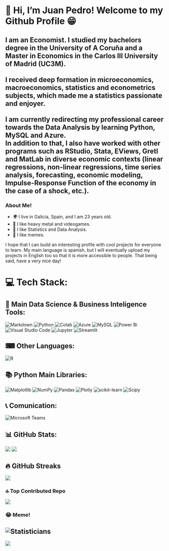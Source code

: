 # 👋 Hi, I’m Juan Pedro! Welcome to my Github Profile 😁
## I am an Economist. I studied my bachelors degree in the University of A Coruña and a Master in Economics in the Carlos III University of Madrid (UC3M). <br><br> I received deep formation in microeconomics, macroeconomics, statistics and econometrics subjects, which made me a statistics passionate and enjoyer. <br><br> I am currently redirecting my professional career towards the Data Analysis by learning Python, MySQL and Azure. <br> In addition to that, I also have worked with other programs such as RStudio, Stata, EViews, Gretl and MatLab in diverse economic contexts (linear regressions, non-linear regressions, time series analysis, forecasting, economic modeling, Impulse-Response Function of the economy in the case of a shock, etc.).

### About Me!
- 🌍 I live in Galicia, Spain, and I am 23 years old.
- 🎸 I like heavy metal and videogames.
- 👀 I like Statistics and Data Analysis.
- 🤣 I like memes.

I hope that I can build an interesting profile with cool projects for everyone to learn. My main language is spanish, but I will eventually upload my projects in English too so that it is more accessible to people.
That being said, have a very nice day!


# 💻 Tech Stack:
## 🧠 Main Data Science & Business Inteligence Tools:
![Markdown](https://img.shields.io/badge/markdown-%23000000.svg?style=for-the-badge&logo=markdown&logoColor=white) ![Python](https://img.shields.io/badge/python-3670A0?style=for-the-badge&logo=python&logoColor=ffdd54) ![Colab](https://camo.githubusercontent.com/dd83d4a334eab7ada034c13747d9e2237182826d32e3fda6629740b6e02f18d8/68747470733a2f2f696d672e736869656c64732e696f2f62616467652f436f6c61622d4639414230303f7374796c653d666f722d7468652d6261646765266c6f676f3d676f6f676c65636f6c616226636f6c6f723d353235323532)  ![Azure](https://img.shields.io/badge/azure-%230072C6.svg?style=for-the-badge&logo=microsoftazure&logoColor=white) ![MySQL](https://img.shields.io/badge/mysql-4479A1.svg?style=for-the-badge&logo=mysql&logoColor=white) ![Power Bi](https://img.shields.io/badge/power_bi-F2C811?style=for-the-badge&logo=powerbi&logoColor=black) ![Visual Studio Code](https://camo.githubusercontent.com/513e03fc97acb466e27d445394532ade8d90363a266a4e8ff9526e2c49db0f67/68747470733a2f2f696d672e736869656c64732e696f2f62616467652f56697375616c5f53747564696f5f436f64652d3030373844343f7374796c653d666f722d7468652d6261646765266c6f676f3d76697375616c25323073747564696f253230636f6465266c6f676f436f6c6f723d7768697465) ![Jupyter](https://camo.githubusercontent.com/d102f36336d423527ee41f7c0bc360743b7544bb7304cf129abc3a75bccbeab6/68747470733a2f2f696d672e736869656c64732e696f2f62616467652f4a7570797465722d4633373632362e7376673f267374796c653d666f722d7468652d6261646765266c6f676f3d4a757079746572266c6f676f436f6c6f723d7768697465) ![Streamlit](https://camo.githubusercontent.com/b0e5e6e2ef04d3c81e5cd1b73cce965561d27409b0fcc9655ad0fcf076d24ebb/68747470733a2f2f696d672e736869656c64732e696f2f62616467652f53747265616d6c69742d4646344234422e7376673f7374796c653d666f722d7468652d6261646765266c6f676f3d53747265616d6c6974266c6f676f436f6c6f723d7768697465)
## ⌨ Other Languages:
![R](https://img.shields.io/badge/r-%23276DC3.svg?style=for-the-badge&logo=r&logoColor=white) 
## 📚 Python Main Libraries:
![Matplotlib](https://img.shields.io/badge/Matplotlib-%23ffffff.svg?style=for-the-badge&logo=Matplotlib&logoColor=black) ![NumPy](https://img.shields.io/badge/numpy-%23013243.svg?style=for-the-badge&logo=numpy&logoColor=white) ![Pandas](https://img.shields.io/badge/pandas-%23150458.svg?style=for-the-badge&logo=pandas&logoColor=white) ![Plotly](https://img.shields.io/badge/Plotly-%233F4F75.svg?style=for-the-badge&logo=plotly&logoColor=white) ![scikit-learn](https://img.shields.io/badge/scikit--learn-%23F7931E.svg?style=for-the-badge&logo=scikit-learn&logoColor=white) ![Scipy](https://img.shields.io/badge/SciPy-%230C55A5.svg?style=for-the-badge&logo=scipy&logoColor=%white)
## 📞 Comunication:
![Microsoft Teams](https://camo.githubusercontent.com/d3925ff3ff27294294e6c33a75e1a2e80852eac458ce6aa7dbae2a8de03cc9a6/68747470733a2f2f696d672e736869656c64732e696f2f62616467652f4d6963726f736f66745f5465616d732d3632363441373f7374796c653d666f722d7468652d6261646765266c6f676f3d6d6963726f736f66742d7465616d73266c6f676f436f6c6f723d7768697465)
## 📊 GitHub Stats:
![](https://github-readme-stats.vercel.app/api?username=JuanPedroMarquez&theme=vue-dark&hide_border=false&include_all_commits=false&count_private=false)
![](https://github-readme-stats.vercel.app/api/top-langs/?username=JuanPedroMarquez&theme=vue-dark&hide_border=false&include_all_commits=false&count_private=false&layout=compact)
## 🔥 GitHub Streaks
![](https://github-readme-streak-stats.herokuapp.com/?user=JuanPedroMarquez&theme=vue-dark&hide_border=false)
### 🔝 Top Contributed Repo
![](https://github-contributor-stats.vercel.app/api?username=JuanPedroMarquez&limit=5&theme=highcontrast&combine_all_yearly_contributions=true)

### 😂 Meme!
<!--![Abuelo](https://pbs.twimg.com/media/GF0fR4ubYAAWFci.jpg) -->
![Statisticians](https://imgb.ifunny.co/images/e9f25be601dbb9d5f0cb2b04bd596994e76e961a780690057654611a36ef869a_1.jpg)
---

<!-- Proudly created with GPRM ( https://gprm.itsvg.in ) -->







[![](https://visitcount.itsvg.in/api?id=JuanPe&label=Profile%20Views&color=3&icon=5&pretty=false)](https://visitcount.itsvg.in)
<!---
JuanPedroMarquez/JuanPedroMarquez is a ✨ special ✨ repository because its `README.md` (this file) appears on your GitHub profile.
You can click the Preview link to take a look at your changes.
--->
